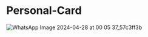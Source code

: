 # Personal-Card
![WhatsApp Image 2024-04-28 at 00 05 37_57c3ff3b](https://github.com/usamaashraf23/Personal-Card/assets/138494844/2f61a010-3aae-4e8e-9652-67499774727e)
